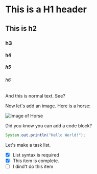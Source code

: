 # This is a H1 header
## This is h2
### h3
#### h4
##### h5
###### h6

And this is normal text. See?

Now let's add an image. Here is a horse:

![Image of Horse](https://target.scene7.com/is/image/Target/GUEST_f143280a-a94f-4932-a186-60e2ca5a1ac3?wid=488&hei=488&fmt=pjpeg)

Did you know you can add a code block?
``` Java
System.out.println("Hello World!");
```

Let's make a task list.
- [x] List syntax is required
- [x] This item is complete.
- [ ] I dind't do this item

